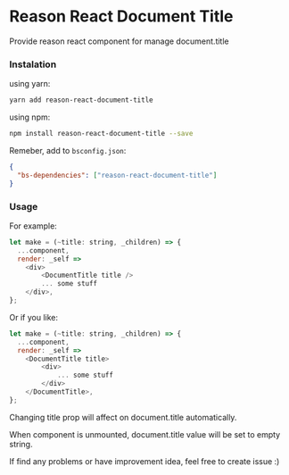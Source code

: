 # Reason React Document Title
Provide reason react component for manage document.title

### Instalation
using yarn:
```sh
yarn add reason-react-document-title
```
using npm:
```sh
npm install reason-react-document-title --save
```
Remeber, add to `bsconfig.json`:
```json
{
  "bs-dependencies": ["reason-react-document-title"]
}
```

### Usage
For example:
```javascript
let make = (~title: string, _children) => {
  ...component,
  render: _self => 
    <div>
        <DocumentTitle title />
        ... some stuff
    </div>,
};
```

Or if you like:
```javascript
let make = (~title: string, _children) => {
  ...component,
  render: _self => 
    <DocumentTitle title>
        <div>
            ... some stuff
        </div>
    </DocumentTitle>,
};
```

Changing title prop will affect on document.title automatically.

When component is unmounted, document.title value will be set to empty string.

If find any problems or have improvement idea, feel free to create issue :)
